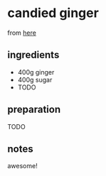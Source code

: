 # candied ginger

from [here](https://www.daringgourmet.com/how-to-make-crystallized-ginger/)

## ingredients

- 400g ginger
- 400g sugar
- TODO

## preparation

TODO

## notes

awesome!
